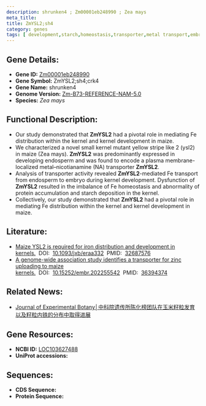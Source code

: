 ```yaml
---
description: shrunken4 ; Zm00001eb248990 ; Zea mays
meta_title:
title: ZmYSL2;sh4
category: genes
tags: [ development,starch,homeostasis,transporter,metal transport,embryo,endosperm,plasma membrane,endosperm development,fe,fe homeostasis,fe accumulation,embryo development,starch accumulation ]
---
```


## Gene Details:
- **Gene ID:**	[Zm00001eb248990](https://www.maizegdb.org/gene_center/gene/Zm00001eb248990)
- **Gene Symbol:** ZmYSL2;sh4;crk4
- **Gene Name:** shrunken4
- **Genome Version:** [Zm-B73-REFERENCE-NAM-5.0](https://www.maizegdb.org/genome/assembly/Zm-B73-REFERENCE-NAM-5.0)
- **Species:** *Zea mays*

## Functional Description:
   - Our study demonstrated that **ZmYSL2** had a pivotal role in mediating Fe distribution within the kernel and kernel development in maize.
   - We characterized a novel small kernel mutant yellow stripe like 2 (ysl2) in maize (Zea mays). **ZmYSL2** was predominantly expressed in developing endosperm and was found to encode a plasma membrane-localized metal–nicotianamine (NA) transporter **ZmYSL2**.
   - Analysis of transporter activity revealed **ZmYSL2**-mediated Fe transport from endosperm to embryo during kernel development. Dysfunction of **ZmYSL2** resulted in the imbalance of Fe homeostasis and abnormality of protein accumulation and starch deposition in the kernel.
   - Collectively, our study demonstrated that **ZmYSL2** had a pivotal role in mediating Fe distribution within the kernel and kernel development in maize.

## Literature:
   - [Maize YSL2 is required for iron distribution and development in kernels.]( https://academic.oup.com/jxb/article/71/19/5896/5873978?login=true)&nbsp;&nbsp;DOI:&nbsp;&nbsp;[10.1093/jxb/eraa332](https://academic.oup.com/jxb/article/71/19/5896/5873978?login=true)&nbsp;&nbsp;PMID:&nbsp;&nbsp;[32687576](https://pubmed.ncbi.nlm.nih.gov/32687576/)
   - [A genome-wide association study identifies a transporter for zinc uploading to maize kernels.]( https://www.embopress.org/doi/full/10.15252/embr.202255542)&nbsp;&nbsp;DOI:&nbsp;&nbsp;[10.15252/embr.202255542](https://www.embopress.org/doi/full/10.15252/embr.202255542)&nbsp;&nbsp;PMID:&nbsp;&nbsp;[36394374](https://pubmed.ncbi.nlm.nih.gov/36394374/)

## Related News:
   - [Journal of Experimental Botany│中科院遗传所陈化榜团队在玉米籽粒发育以及籽粒内铁的分布中取得进展](https://mp.weixin.qq.com/s?__biz=Mzg3MDEwNDEyMg==&mid=2247492949&idx=4&sn=4e3490cee37f828fcdcb4a017f644cac&chksm=ce904800f9e7c1166c94aa388e6861a2c3eaf3681714b4567ac00e9707711b5e0e82c8a7ab0d&scene=27#wechat_redirect)

## Gene Resources:
- **NCBI ID:** [LOC103627488](https://www.ncbi.nlm.nih.gov/gene/?term=LOC103627488)
- **UniProt accessions:** [](https://www.uniprot.org/uniprotkb//entry)

## Sequences:
- **CDS Sequence:**
- **Protein Sequence:**
